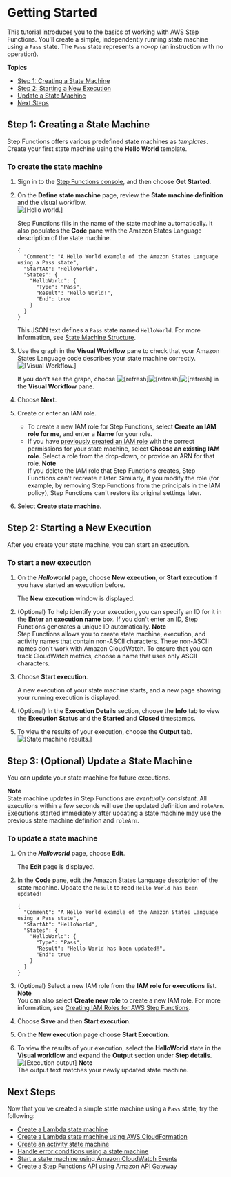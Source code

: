 # Getting Started<a name="getting-started"></a>

This tutorial introduces you to the basics of working with AWS Step Functions\. You'll create a simple, independently running state machine using a `Pass` state\. The `Pass` state represents a *no\-op* \(an instruction with no operation\)\.

**Topics**
+ [Step 1: Creating a State Machine](#create-state-machine-step-1)
+ [Step 2: Starting a New Execution](#create-state-machine-step-2)
+ [Update a State Machine](#update-state-machine-step-3)
+ [Next Steps](#next-steps)

## Step 1: Creating a State Machine<a name="create-state-machine-step-1"></a>

Step Functions offers various predefined state machines as *templates*\. Create your first state machine using the **Hello World** template\.

### To create the state machine<a name="create-state-machine"></a>

1. Sign in to the [Step Functions console](https://console.aws.amazon.com/states/home), and then choose **Get Started**\.

1. On the **Define state machine** page, review the **State machine definition** and the visual workflow\.  
![\[Hello world.\]](http://docs.aws.amazon.com/step-functions/latest/dg/images/tutorial-create-state-machine-hello-world.png)

   Step Functions fills in the name of the state machine automatically\. It also populates the **Code** pane with the Amazon States Language description of the state machine\.

   ```
   {
     "Comment": "A Hello World example of the Amazon States Language using a Pass state",
     "StartAt": "HelloWorld",
     "States": {
       "HelloWorld": {
         "Type": "Pass",
         "Result": "Hello World!",
         "End": true
       }
     }
   }
   ```

   This JSON text defines a `Pass` state named `HelloWorld`\. For more information, see [State Machine Structure](amazon-states-language-state-machine-structure.md)\.

1. Use the graph in the **Visual Workflow** pane to check that your Amazon States Language code describes your state machine correctly\.  
![\[Visual Workflow.\]](http://docs.aws.amazon.com/step-functions/latest/dg/images/hello-state-machine-preview.png)

   If you don't see the graph, choose ![\[refresh\]](http://docs.aws.amazon.com/step-functions/latest/dg/images/tutorial-getting-started-refresh.png)![\[refresh\]](http://docs.aws.amazon.com/step-functions/latest/dg/)![\[refresh\]](http://docs.aws.amazon.com/step-functions/latest/dg/) in the **Visual Workflow** pane\.

1. Choose **Next**\.

1. Create or enter an IAM role\.
   + To create a new IAM role for Step Functions, select **Create an IAM role for me**, and enter a **Name** for your role\.
   + If you have [previously created an IAM role](procedure-create-iam-role.md) with the correct permissions for your state machine, select **Choose an existing IAM role**\. Select a role from the drop\-down, or provide an ARN for that role\. 
**Note**  
If you delete the IAM role that Step Functions creates, Step Functions can't recreate it later\. Similarly, if you modify the role \(for example, by removing Step Functions from the principals in the IAM policy\), Step Functions can't restore its original settings later\. 

1. Select **Create state machine**\.

## Step 2: Starting a New Execution<a name="create-state-machine-step-2"></a>

After you create your state machine, you can start an execution\.

### To start a new execution<a name="start-new-execution"></a>

1. On the ***Helloworld*** page, choose **New execution**, or **Start execution** if you have started an execution before\.

   The **New execution** window is displayed\.

1. \(Optional\) To help identify your execution, you can specify an ID for it in the **Enter an execution name** box\. If you don't enter an ID, Step Functions generates a unique ID automatically\.
**Note**  
Step Functions allows you to create state machine, execution, and activity names that contain non\-ASCII characters\. These non\-ASCII names don't work with Amazon CloudWatch\. To ensure that you can track CloudWatch metrics, choose a name that uses only ASCII characters\.

1. Choose **Start execution**\.

   A new execution of your state machine starts, and a new page showing your running execution is displayed\.

1. \(Optional\) In the **Execution Details** section, choose the **Info** tab to view the **Execution Status** and the **Started** and **Closed** timestamps\.

1. To view the results of your execution, choose the **Output** tab\.  
![\[State machine results.\]](http://docs.aws.amazon.com/step-functions/latest/dg/images/tutorial-console-state-machine-execution-output.png)

## Step 3: \(Optional\) Update a State Machine<a name="update-state-machine-step-3"></a>

You can update your state machine for future executions\.

**Note**  
State machine updates in Step Functions are *eventually consistent*\. All executions within a few seconds will use the updated definition and `roleArn`\. Executions started immediately after updating a state machine may use the previous state machine definition and `roleArn`\.

### To update a state machine<a name="update-state-machine"></a>

1. On the ***Helloworld*** page, choose **Edit**\.

   The **Edit** page is displayed\.

1. In the **Code** pane, edit the Amazon States Language description of the state machine\. Update the `Result` to read `Hello World has been updated!`

   ```
   {
     "Comment": "A Hello World example of the Amazon States Language using a Pass state",
     "StartAt": "HelloWorld",
     "States": {
       "HelloWorld": {
         "Type": "Pass",
         "Result": "Hello World has been updated!",
         "End": true
       }
     }
   }
   ```

1. \(Optional\) Select a new IAM role from the **IAM role for executions** list\.
**Note**  
You can also select **Create new role** to create a new IAM role\. For more information, see [Creating IAM Roles for AWS Step Functions](procedure-create-iam-role.md)\.

1. Choose **Save** and then **Start execution**\.

1. On the **New execution** page choose **Start Execution**\.

1. To view the results of your execution, select the **HelloWorld** state in the **Visual workflow** and expand the **Output** section under **Step details**\.  
![\[Execution output\]](http://docs.aws.amazon.com/step-functions/latest/dg/images/tutorial-console-state-machine-update-output.png)
**Note**  
The output text matches your newly updated state machine\.

## Next Steps<a name="next-steps"></a>

Now that you've created a simple state machine using a `Pass` state, try the following:
+ [Create a Lambda state machine](tutorial-creating-lambda-state-machine.md)
+ [Create a Lambda state machine using AWS CloudFormation](tutorial-lambda-state-machine-cloudformation.md)
+ [Create an activity state machine](tutorial-creating-activity-state-machine.md)
+ [Handle error conditions using a state machine](tutorial-handling-error-conditions.md)
+ [Start a state machine using Amazon CloudWatch Events](tutorial-cloudwatch-events-target.md)
+ [Create a Step Functions API using Amazon API Gateway](tutorial-api-gateway.md)